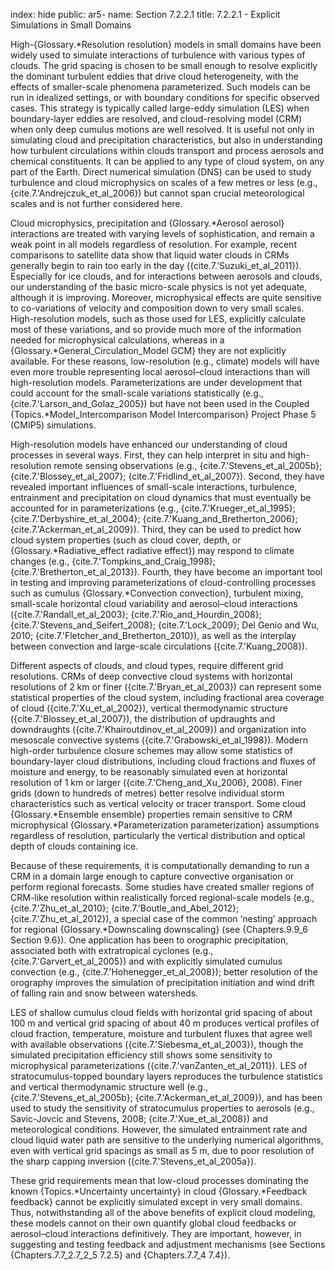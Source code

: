 index: hide
public: ar5-
name: Section 7.2.2.1
title: 7.2.2.1 - Explicit Simulations in Small Domains

High-{Glossary.*Resolution resolution} models in small domains have been widely used to simulate interactions of turbulence with various types of clouds. The grid spacing is chosen to be small enough to resolve explicitly the dominant turbulent eddies that drive cloud heterogeneity, with the effects of smaller-scale phenomena parameterized. Such models can be run in idealized settings, or with boundary conditions for specific observed cases. This strategy is typically called large-eddy simulation (LES) when boundary-layer eddies are resolved, and cloud-resolving model (CRM) when only deep cumulus motions are well resolved. It is useful not only in simulating cloud and precipitation characteristics, but also in understanding how turbulent circulations within clouds transport and process aerosols and chemical constituents. It can be applied to any type of cloud system, on any part of the Earth. Direct numerical simulation (DNS) can be used to study turbulence and cloud microphysics on scales of a few metres or less (e.g., {cite.7.'Andrejczuk_et_al_2006}) but cannot span crucial meteorological scales and is not further considered here.

Cloud microphysics, precipitation and {Glossary.*Aerosol aerosol} interactions are treated with varying levels of sophistication, and remain a weak point in all models regardless of resolution. For example, recent comparisons to satellite data show that liquid water clouds in CRMs generally begin to rain too early in the day ({cite.7.'Suzuki_et_al_2011}). Especially for ice clouds, and for interactions between aerosols and clouds, our understanding of the basic micro-scale physics is not yet adequate, although it is improving. Moreover, microphysical effects are quite sensitive to co-variations of velocity and composition down to very small scales. High-resolution models, such as those used for LES, explicitly calculate most of these variations, and so provide much more of the information needed for microphysical calculations, whereas in a {Glossary.*General_Circulation_Model GCM} they are not explicitly available. For these reasons, low-resolution (e.g., climate) models will have even more trouble representing local aerosol–cloud interactions than will high-resolution models. Parameterizations are under development that could account for the small-scale variations statistically (e.g., {cite.7.'Larson_and_Golaz_2005}) but have not been used in the Coupled {Topics.*Model_Intercomparison Model Intercomparison} Project Phase 5 (CMIP5) simulations.

High-resolution models have enhanced our understanding of cloud processes in several ways. First, they can help interpret in situ and high-resolution remote sensing observations (e.g., {cite.7.'Stevens_et_al_2005b}; {cite.7.'Blossey_et_al_2007}; {cite.7.'Fridlind_et_al_2007}). Second, they have revealed important influences of small-scale interactions, turbulence, entrainment and precipitation on cloud dynamics that must eventually be accounted for in parameterizations (e.g., {cite.7.'Krueger_et_al_1995}; {cite.7.'Derbyshire_et_al_2004}; {cite.7.'Kuang_and_Bretherton_2006}; {cite.7.'Ackerman_et_al_2009}). Third, they can be used to predict how cloud system properties (such as cloud cover, depth, or {Glossary.*Radiative_effect radiative effect}) may respond to climate changes (e.g., {cite.7.'Tompkins_and_Craig_1998}; {cite.7.'Bretherton_et_al_2013}). Fourth, they have become an important tool in testing and improving parameterizations of cloud-controlling processes such as cumulus {Glossary.*Convection convection}, turbulent mixing, small-scale horizontal cloud variability and aerosol–cloud interactions ({cite.7.'Randall_et_al_2003}; {cite.7.'Rio_and_Hourdin_2008}; {cite.7.'Stevens_and_Seifert_2008}; {cite.7.'Lock_2009}; Del Genio and Wu, 2010; {cite.7.'Fletcher_and_Bretherton_2010}), as well as the interplay between convection and large-scale circulations ({cite.7.'Kuang_2008}).

Different aspects of clouds, and cloud types, require different grid resolutions. CRMs of deep convective cloud systems with horizontal resolutions of 2 km or finer ({cite.7.'Bryan_et_al_2003}) can represent some statistical properties of the cloud system, including fractional area coverage of cloud ({cite.7.'Xu_et_al_2002}), vertical thermodynamic structure ({cite.7.'Blossey_et_al_2007}), the distribution of updraughts and downdraughts ({cite.7.'Khairoutdinov_et_al_2009}) and organization into mesoscale convective systems ({cite.7.'Grabowski_et_al_1998}). Modern high-order turbulence closure schemes may allow some statistics of boundary-layer cloud distributions, including cloud fractions and fluxes of moisture and energy, to be reasonably simulated even at horizontal resolution of 1 km or larger ({cite.7.'Cheng_and_Xu_2006}, 2008). Finer grids (down to hundreds of metres) better resolve individual storm characteristics such as vertical velocity or tracer transport. Some cloud {Glossary.*Ensemble ensemble} properties remain sensitive to CRM microphysical {Glossary.*Parameterization parameterization} assumptions regardless of resolution, particularly the vertical distribution and optical depth of clouds containing ice.

Because of these requirements, it is computationally demanding to run a CRM in a domain large enough to capture convective organisation or perform regional forecasts. Some studies have created smaller regions of CRM-like resolution within realistically forced regional-scale models (e.g., {cite.7.'Zhu_et_al_2010}; {cite.7.'Boutle_and_Abel_2012}; {cite.7.'Zhu_et_al_2012}), a special case of the common ‘nesting’ approach for regional {Glossary.*Downscaling downscaling} (see {Chapters.9.9_6 Section 9.6}). One application has been to orographic precipitation, associated both with extratropical cyclones (e.g., {cite.7.'Garvert_et_al_2005}) and with explicitly simulated cumulus convection (e.g., {cite.7.'Hohenegger_et_al_2008}); better resolution of the orography improves the simulation of precipitation initiation and wind drift of falling rain and snow between watersheds.

LES of shallow cumulus cloud fields with horizontal grid spacing of about 100 m and vertical grid spacing of about 40 m produces vertical profiles of cloud fraction, temperature, moisture and turbulent fluxes that agree well with available observations ({cite.7.'Siebesma_et_al_2003}), though the simulated precipitation efficiency still shows some sensitivity to microphysical parameterizations ({cite.7.'vanZanten_et_al_2011}). LES of stratocumulus-topped boundary layers reproduces the turbulence statistics and vertical thermodynamic structure well (e.g., {cite.7.'Stevens_et_al_2005b}; {cite.7.'Ackerman_et_al_2009}), and has been used to study the sensitivity of stratocumulus properties to aerosols (e.g., Savic-Jovcic and Stevens, 2008; {cite.7.'Xue_et_al_2008}) and meteorological conditions. However, the simulated entrainment rate and cloud liquid water path are sensitive to the underlying numerical algorithms, even with vertical grid spacings as small as 5 m, due to poor resolution of the sharp capping inversion ({cite.7.'Stevens_et_al_2005a}).

These grid requirements mean that low-cloud processes dominating the known {Topics.*Uncertainty uncertainty} in cloud {Glossary.*Feedback feedback} cannot be explicitly simulated except in very small domains. Thus, notwithstanding all of the above benefits of explicit cloud modeling, these models cannot on their own quantify global cloud feedbacks or aerosol–cloud interactions definitively. They are important, however, in suggesting and testing feedback and adjustment mechanisms (see Sections {Chapters.7.7_2.7_2_5 7.2.5} and {Chapters.7.7_4 7.4}).
